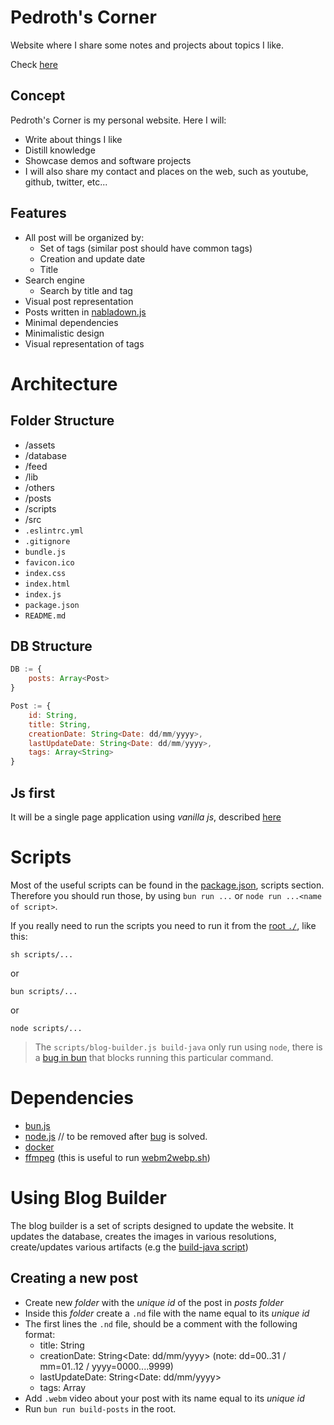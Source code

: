# Pedroth's Corner

Website where I share some notes and projects about topics I like.

Check [here](https://pedroth.github.io/)

## Concept

Pedroth's Corner is my personal website. Here I will:

- Write about things I like
- Distill knowledge
- Showcase demos and software projects
- I will also share my contact and places on the web, such as youtube, github, twitter, etc...

## Features

- All post will be organized by:
  - Set of tags (similar post should have common tags)
  - Creation and update date
  - Title
- Search engine
  - Search by title and tag
- Visual post representation
- Posts written in [nabladown.js](https://github.com/pedroth/nabladown.js)
- Minimal dependencies
- Minimalistic design
- Visual representation of tags

# Architecture

## Folder Structure
- /assets
- /database
- /feed
- /lib
- /others
- /posts
- /scripts
- /src
- `.eslintrc.yml`
- `.gitignore`
- `bundle.js`
- `favicon.ico`
- `index.css`
- `index.html`
- `index.js`
- `package.json`
- `README.md`

## DB Structure

```javascript
DB := {
    posts: Array<Post>
}

Post := {
	id: String,
	title: String,
	creationDate: String<Date: dd/mm/yyyy>,
	lastUpdateDate: String<Date: dd/mm/yyyy>,
	tags: Array<String>
}
```

## Js first

It will be a single page application using _vanilla js_, described [here](/src)

# Scripts

Most of the useful scripts can be found in the [package.json](./package.json), scripts section. Therefore you should run those, by using `bun run ...` or `node run ...<name of script>`.

If you really need to run the scripts you need to run it from the [root `./`](./), like this:

`sh scripts/...`

or 

`bun scripts/...`

or

`node scripts/...`

> The `scripts/blog-builder.js build-java` only run using `node`, there is a [bug in bun](https://github.com/oven-sh/bun/issues/6992) that blocks running this particular command.


# Dependencies

- [bun.js](https://bun.sh/)
- [node.js](https://nodejs.org/) // to be removed after [bug](https://github.com/oven-sh/bun/issues/6992) is solved.
- [docker](https://www.docker.com/)
- [ffmpeg](https://www.ffmpeg.org/) (this is useful to run [webm2webp.sh](./scripts/webm2webp.sh))


# Using Blog Builder

The blog builder is a set of scripts designed to update the website. It updates the database, creates the images in various resolutions, create/updates various artifacts (e.g the [build-java script](/scripts/build-java.js))

## Creating a new post

- Create new _folder_ with the *unique id* of the post in _posts folder_
- Inside this _folder_ create a `.nd` file with the name equal to its *unique id*
- The first lines the `.nd` file, should be a comment with the following format:
	- title: String
	- creationDate: String<Date: dd/mm/yyyy> (note: dd=00..31 / mm=01..12 / yyyy=0000....9999)
	- lastUpdateDate: String<Date: dd/mm/yyyy>
	- tags: Array<String>
- Add `.webm` video about your post with its name equal to its *unique id*
- Run `bun run build-posts` in the root.